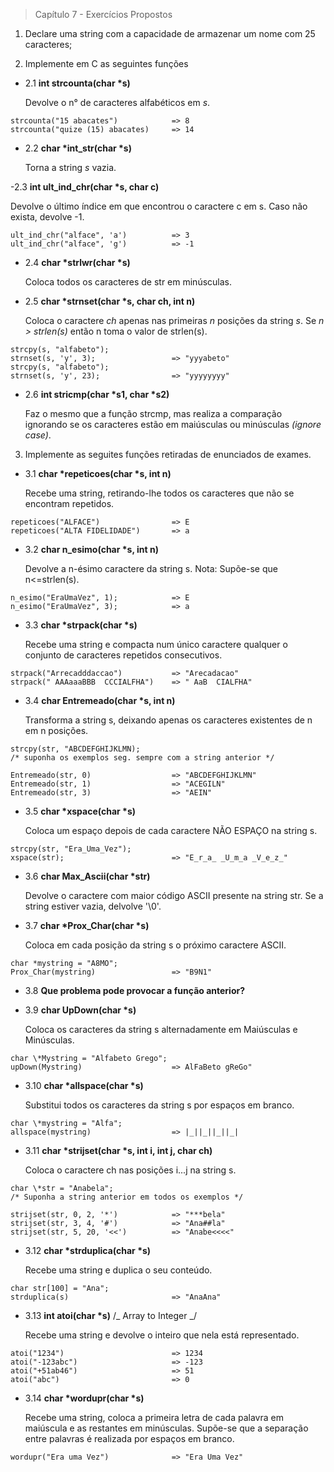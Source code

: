 > Capítulo 7 - Exercícios Propostos

1. Declare uma string com a capacidade de armazenar um nome com 25 caracteres;

2. Implemente em C as seguintes funções

- 2.1 **int strcounta(char \*s)**

  Devolve o n° de caracteres alfabéticos em _s_.

```
strcounta("15 abacates")            => 8
strcounta("quize (15) abacates)     => 14
```

- 2.2 **char \*int_str(char \*s)**

  Torna a string _s_ vazia.

-2.3 **int ult_ind_chr(char \*s, char c)**

Devolve o último índice em que encontrou o caractere c em s. Caso não exista, devolve -1.

```
ult_ind_chr("alface", 'a')          => 3
ult_ind_chr("alface", 'g')          => -1
```

- 2.4 **char \*strlwr(char \*s)**

  Coloca todos os caracteres de str em minúsculas.

- 2.5 **char \*strnset(char \*s, char ch, int n)**

  Coloca o caractere _ch_ apenas nas primeiras _n_ posições da string _s_.
  Se _n > strlen(s)_ então n toma o valor de strlen(s).

```
strcpy(s, "alfabeto");
strnset(s, 'y', 3);                 => "yyyabeto"
strcpy(s, "alfabeto");
strnset(s, 'y', 23);                => "yyyyyyyy"
```

- 2.6 **int stricmp(char \*s1, char \*s2)**

  Faz o mesmo que a função strcmp, mas realiza a comparação ignorando se os caracteres estão em maiúsculas ou minúsculas _(ignore case)_.

3. Implemente as seguites funções retiradas de enunciados de exames.

- 3.1 **char \*repeticoes(char \*s, int n)**

  Recebe uma string, retirando-lhe todos os caracteres que não se encontram repetidos.

```
repeticoes("ALFACE")                => E
repeticoes("ALTA FIDELIDADE")       => a
```

- 3.2 **char n_esimo(char \*s, int n)**

  Devolve a n-ésimo caractere da string s.
  Nota: Supõe-se que n<=strlen(s).

```
n_esimo("EraUmaVez", 1);            => E
n_esimo("EraUmaVez", 3);            => a
```

- 3.3 **char \*strpack(char \*s)**

  Recebe uma string e compacta num único caractere qualquer o conjunto de caracteres repetidos consecutivos.

```
strpack("Arrecadddaccao")           => "Arecadacao"
strpack(" AAAaaaBBB  CCCIALFHA")    => " AaB  CIALFHA"
```

- 3.4 **char Entremeado(char \*s, int n)**

  Transforma a string s, deixando apenas os caracteres existentes de n em n posições.

```
strcpy(str, "ABCDEFGHIJKLMN);
/* suponha os exemplos seg. sempre com a string anterior */

Entremeado(str, 0)                  => "ABCDEFGHIJKLMN"
Entremeado(str, 1)                  => "ACEGILN"
Entremeado(str, 3)                  => "AEIN"
```

- 3.5 **char \*xspace(char \*s)**

  Coloca um espaço depois de cada caractere NÃO ESPAÇO na string s.

```
strcpy(str, "Era_Uma_Vez");
xspace(str);                        => "E_r_a_ _U_m_a _V_e_z_"
```

- 3.6 **char Max_Ascii(char \*str)**

  Devolve o caractere com maior código ASCII presente na string str.
  Se a string estiver vazia, delvolve '\0'.

- 3.7 **char \*Prox_Char(char \*s)**

  Coloca em cada posição da string s o próximo caractere ASCII.

```
char *mystring = "A8MO";
Prox_Char(mystring)                 => "B9N1"
```

- 3.8 **Que problema pode provocar a função anterior?**

- 3.9 **char UpDown(char \*s)**

  Coloca os caracteres da string s alternadamente em Maiúsculas e Minúsculas.

```
char \*Mystring = "Alfabeto Grego";
upDown(Mystring)                    => AlFaBeto gReGo"
```

- 3.10 **char \*allspace(char \*s)**

  Substitui todos os caracteres da string s por espaços em branco.

```
char \*mystring = "Alfa";
allspace(mystring)                  => |_||_||_||_|
```

- 3.11 **char \*strijset(char \*s, int i, int j, char ch)**

  Coloca o caractere ch nas posições i...j na string s.

```
char \*str = "Anabela";
/* Suponha a string anterior em todos os exemplos */

strijset(str, 0, 2, '*')            => "***bela"
strijset(str, 3, 4, '#')            => "Ana##la"
strijset(str, 5, 20, '<<')          => "Anabe<<<<"
```

- 3.12 **char \*strduplica(char \*s)**

  Recebe uma string e duplica o seu conteúdo.

```
char str[100] = "Ana";
strduplica(s)                       => "AnaAna"
```

- 3.13 **int atoi(char \*s)** /_ Array to Integer _/

  Recebe uma string e devolve o inteiro que nela está representado.

```
atoi("1234")                        => 1234
atoi("-123abc")                     => -123
atoi("+51ab46")                     => 51
atoi("abc")                         => 0
```

- 3.14 **char \*wordupr(char \*s)**

  Recebe uma string, coloca a primeira letra de cada palavra em maiúscula e as restantes em minúsculas. Supõe-se que a separação entre palavras é realizada por espaços em branco.

```
wordupr("Era uma Vez")              => "Era Uma Vez"
```
